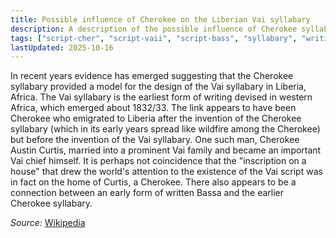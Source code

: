 ```yaml
---
title: Possible influence of Cherokee on the Liberian Vai syllabary
description: A description of the possible influence of Cherokee syllabary on Liberian Vai syllabary
tags: ["script-cher", "script-vaii", "script-bass", "syllabary", "writing systems"]
lastUpdated: 2025-10-16
---
```


In recent years evidence has emerged suggesting that the Cherokee syllabary provided a model for the design of the Vai syllabary in Liberia, Africa. The Vai syllabary is the earliest form of writing devised in western Africa, which emerged about 1832/33. The link appears to have been Cherokee who emigrated to Liberia after the invention of the Cherokee syllabary (which in its early years spread like wildfire among the Cherokee) but before the invention of the Vai syllabary. One such man, Cherokee Austin Curtis, married into a prominent Vai family and became an important Vai chief himself. It is perhaps not coincidence that the "inscription on a house" that drew the world's attention to the existence of the Vai script was in fact on the home of Curtis, a Cherokee. There also appears to be a connection between an early form of written Bassa and the earlier Cherokee syllabary.

*Source:* [Wikipedia][wikipedia-cherokee-liberian-vai]

[wikipedia-cherokee-liberian-vai]: http://en.wikipedia.org/wiki/Cherokee_syllabary#Possible_influence_on_Liberian_Vai_syllabary